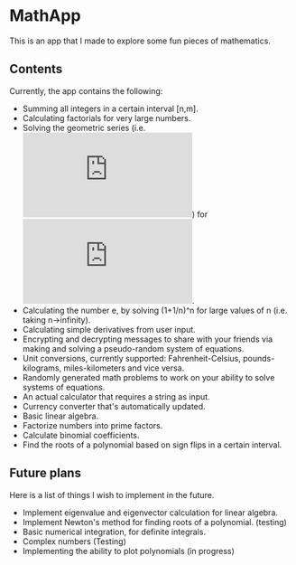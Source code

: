 # MathApp
This is an app that I made to explore some fun pieces of mathematics.
## Contents
Currently, the app contains the following:
- Summing all integers in a certain interval [n,m].
- Calculating factorials for very large numbers.
- Solving the geometric series (i.e. ![equation](https://latex.codecogs.com/gif.latex?1&plus;x&plus;x%5E2&plus;x%5E3&plus;...)) for ![equation](https://latex.codecogs.com/gif.latex?x%5Cin%28-1%2C1%29).
- Calculating the number e, by solving (1+1/n)^n for large values of n (i.e. taking n->infinity).
- Calculating simple derivatives from user input.
- Encrypting and decrypting messages to share with your friends via making and solving a pseudo-random system of equations.
- Unit conversions, currently supported: Fahrenheit-Celsius, pounds-kilograms, miles-kilometers and vice versa.
- Randomly generated math problems to work on your ability to solve systems of equations.
- An actual calculator that requires a string as input.
- Currency converter that's automatically updated.
- Basic linear algebra.
- Factorize numbers into prime factors.
- Calculate binomial coefficients.
- Find the roots of a polynomial based on sign flips in a certain interval.
## Future plans
Here is a list of things I wish to implement in the future.
- Implement eigenvalue and eigenvector calculation for linear algebra.
- Implement Newton's method for finding roots of a polynomial. (testing)
- Basic numerical integration, for definite integrals.
- Complex numbers (Testing)
- Implementing the ability to plot polynomials (in progress)